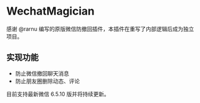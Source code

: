 # WechatMagician

感谢 @rarnu 编写的原版微信防撤回插件，本插件在重写了内部逻辑后成为独立项目。

## 实现功能
* 防止微信撤回聊天消息
* 防止朋友圈删除动态、评论

目前支持最新微信 6.5.10 版并将持续更新。
